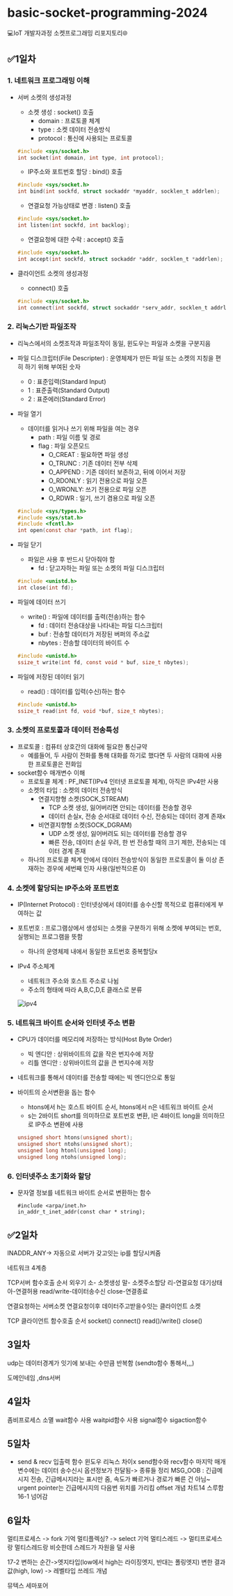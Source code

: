 # basic-socket-programming-2024
:computer:IoT 개발자과정 소켓프로그래밍 리포지토리:globe_with_meridians:

## :white_check_mark:1일차
### 1. 네트워크 프로그래밍 이해
- 서버 소켓의 생성과정
    - 소켓 생성 : socket() 호출
        - domain : 프로토콜 체계
        - type : 소켓 데이터 전송방식
        - protocol : 통신에 사용되는 프로토콜

    ```c
    #include <sys/socket.h>
    int socket(int domain, int type, int protocol);
    ```
    - IP주소와 포트번호 할당 : bind() 호출
    
    ```c
    #include <sys/socket.h>
    int bind(int sockfd, struct sockaddr *myaddr, socklen_t addrlen);
    ```
    - 연결요청 가능상태로 변경 : listen() 호출

    ```c
    #include <sys/socket.h>
    int listen(int sockfd, int backlog);
    ```
    - 연결요청에 대한 수락 : accept() 호출

    ```c
    #include <sys/socket.h>
    int accept(int sockfd, struct sockaddr *addr, socklen_t *addrlen);
    ```
- 클라이언트 소켓의 생성과정
    - connect() 호출

    ```c
    #include <sys/socket.h>
    int connect(int sockfd, struct sockaddr *serv_addr, socklen_t addrlen);
    ```

### 2. 리눅스기반 파일조작
- 리눅스에서의 소켓조작과 파일조작이 동일, 윈도우는 파일과 소켓을 구분지음
- 파일 디스크립터(File Descripter) : 운영체제가 만든 파일 또는 소켓의 지칭을 편히 하기 위해 부여된 숫자
    - 0 : 표준입력(Standard Input)
    - 1 : 표준출력(Standard Output)
    - 2 : 표준에러(Standard Error)
- 파일 열기
    - 데이터를 읽거나 쓰기 위해 파일을 여는 경우
        - path : 파일 이름 및 경로
        - flag : 파일 오픈모드
            - O_CREAT : 필요하면 파일 생성
            - O_TRUNC : 기존 데이터 전부 삭제
            - O_APPEND : 기존 데이터 보존하고, 뒤에 이어서 저장
            - O_RDONLY : 읽기 전용으로 파일 오픈
            - O_WRONLY: 쓰기 전용으로 파일 오픈
            - O_RDWR : 일기, 쓰기 겸용으로 파일 오픈

    ```c
    #include <sys/types.h>
    #include <sys/stat.h>
    #include <fcntl.h>
    int open(const char *path, int flag);
    ```
- 파일 닫기
    - 파일은 사용 후 반드시 닫아줘야 함
        - fd : 닫고자하는 파일 또는 소켓의 파일 디스크립터
    
    ```c
    #include <unistd.h>
    int close(int fd);
    ```
- 파일에 데이터 쓰기
    - write() : 파일에 데이터를 출력(전송)하는 함수
        - fd : 데이터 전송대상을 나타내는 파일 디스크립터
        - buf : 전송할 데이터가 저장된 버퍼의 주소값
        - nbytes : 전송할 데이터의 바이트 수
    
    ```c
    #include <unistd.h>    
    ssize_t write(int fd, const void * buf, size_t nbytes);
    ```
- 파일에 저장된 데이터 읽기
    - read() : 데이터를 입력(수신)하는 함수
    
    ```c
    #include <unistd.h>
    ssize_t read(int fd, void *buf, size_t nbytes);
    ```

### 3. 소켓의 프로토콜과 데이터 전송특성
- 프로토콜 : 컴퓨터 상호간의 대화에 필요한 통신규약
    - 예를들어, 두 사람이 전화를 통해 대화를 하기로 했다면 두 사람의 대화에 사용한 프로토콜은 전화임
- socket함수 매개변수 이해
    - 프로토콜 체계 : PF_INET(IPv4 인터넷 프로토콜 체계), 아직은 IPv4만 사용
    - 소켓의 타입 : 소켓의 데이터 전송방식
        - 연결지향형 소켓(SOCK_STREAM)
            - TCP 소켓 생성, 잃어버리면 안되는 데이터를 전송할 경우
            - 데이터 손실x, 전송 순서대로 데이터 수신, 전송되는 데이터 경계 존재x
        - 비연결지향형 소켓(SOCK_DGRAM)
            - UDP 소켓 생성, 잃어버려도 되는 데이터를 전송할 경우
            - 빠른 전송, 데이터 손실 우려, 한 번 전송할 때의 크기 제한, 전송되는 데이터 경계 존재
    - 하나의 프로토콜 체계 안에서 데이터 전송방식이 동일한 프로토콜이 둘 이상 존재하는 경우에 세번째 인자 사용(일반적으론 0)

### 4. 소켓에 할당되는 IP주소와 포트번호
- IP(Internet Protocol) : 인터넷상에서 데이터를 송수신할 목적으로 컴퓨터에게 부여하는 값
- 포트번호 : 프로그램상에서 생성되는 소켓을 구분하기 위해 소켓에 부여되는 번호, 실행되는 프로그램을 뜻함
    - 하나의 운영체제 내에서 동일한 포트번호 중복할당x
- IPv4 주소체계
    - 네트워크 주소와 호스트 주소로 나뉨
    - 주소의 형태에 따라 A,B,C,D,E 클래스로 분류
    
    ![ipv4](https://raw.githubusercontent.com/guswlrla/basic-socket-programming-2024/main/images/ipv4_2.png)

### 5. 네트워크 바이트 순서와 인터넷 주소 변환
- CPU가 데이터를 메모리에 저장하는 방식(Host Byte Order)
    - 빅 엔디안 : 상위바이트의 값을 작은 번지수에 저장
    - 리틀 엔디안 : 상위바이트의 값을 큰 번지수에 저장
- 네트워크를 통해서 데이터를 전송할 때에는 빅 엔디안으로 통일
- 바이트의 순서변환을 돕는 함수
    - htons에서 h는 호스트 바이트 순서, htons에서 n은 네트워크 바이트 순서
    - s는 2바이트 short를 의미하므로 포트번호 변환, l은 4바이트 long을 의미하므로 IP주소 변환에 사용

    ```c
    unsigned short htons(unsigned short);
    unsigned short ntohs(unsigned short);
    unsigned long htonl(unsigned long);
    unsigned long ntohs(unsigned long);
    ```

### 6. 인터넷주소 초기화와 할당
- 문자열 정보를 네트워크 바이트 순서로 변환하는 함수
    
    ```
    #include <arpa/inet.h>
    in_addr_t_inet_addr(const char * string);
    ```

## :white_check_mark:2일차
INADDR_ANY-> 자동으로 서버가 갖고잇는 ip를 할당시켜줌

네트워크 4계층

TCP서버 함수호출 순서 외우기
소- 소켓생성
말- 소켓주소할당
리-연결요청 대기상태
아-연결허용
read/write-데이터송수신
close-연결종료

연결요청하는 서버소켓
연결요청이후 데이터주고받을수잇는 클라이언트 소켓

TCP 클라이언트 함수호출 순서
socket()
connect()
read()/write()
close()

## 3일차
udp는 데이터경계가 잇기에 보내는 수만큼 반복함 (sendto함수 통해서,,,)

도메인네임 ,dns서버

## 4일차
좀비프로세스 소멸
wait함수 사용
waitpid함수 사용
    signal함수
    sigaction함수

## 5일차
- send & recv 입출력 함수
윈도우 리눅스 차이x
send함수와 recv함수 마지막 매개변수에는 데이터 송수신시 옵션정보가 전달됨-> 종류들 정리
MSG_OOB : 긴급메시지 전송, 긴급메시지라는 표시만 줌, 속도가 빠르거나 경로가 빠른 건 아님~
urgent pointer는 긴급메시지의 다음번 위치를 가리킴
offset 개념
차트14 스루함
16-1 넘어감

## 6일차
멀티프로세스 -> fork 기억
멀티플렉싱? -> select 기억
멀티스레드 -> 멀티프로세스랑 멀티스레드랑 비슷한데 스레드가 자원을 덜 사용

17-2
변하는 순간->엣지타입(low에서 high는 라이징엣지, 반대는 폴링엣지)
변한 결과값(high, low) -> 레벨타입
쓰레드 개념

뮤텍스
세마포어


